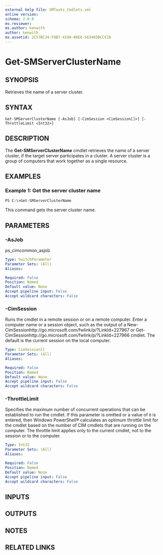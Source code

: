 ```yaml
---
external help file: SMTasks_Cmdlets.xml
online version: 
schema: 2.0.0
ms.reviewer:
ms.author: kenwith
author: kenwith
ms.assetid: 2C57BC34-F9B7-419A-80E6-563465BCCF2A
---
```


# Get-SMServerClusterName

## SYNOPSIS
Retrieves the name of a server cluster.

## SYNTAX

```
Get-SMServerClusterName [-AsJob] [-CimSession <CimSession[]>] [-ThrottleLimit <Int32>]
```

## DESCRIPTION
The **Get-SMServerClusterName** cmdlet retrieves the name of a server cluster, if the target server participates in a cluster.
A server cluster is a group of computers that work together as a single resource.

## EXAMPLES

### Example 1: Get the server cluster name
```
PS C:\>Get-SMServerClusterName
```

This command gets the server cluster name.

## PARAMETERS

### -AsJob
ps_cimcommon_asjob

```yaml
Type: SwitchParameter
Parameter Sets: (All)
Aliases: 

Required: False
Position: Named
Default value: None
Accept pipeline input: False
Accept wildcard characters: False
```

### -CimSession
Runs the cmdlet in a remote session or on a remote computer.
Enter a computer name or a session object, such as the output of a New-CimSessionhttp://go.microsoft.com/fwlink/p/?LinkId=227967 or Get-CimSessionhttp://go.microsoft.com/fwlink/p/?LinkId=227966 cmdlet.
The default is the current session on the local computer.

```yaml
Type: CimSession[]
Parameter Sets: (All)
Aliases: 

Required: False
Position: Named
Default value: None
Accept pipeline input: False
Accept wildcard characters: False
```

### -ThrottleLimit
Specifies the maximum number of concurrent operations that can be established to run the cmdlet.
If this parameter is omitted or a value of `0` is entered, then Windows PowerShell® calculates an optimum throttle limit for the cmdlet based on the number of CIM cmdlets that are running on the computer.
The throttle limit applies only to the current cmdlet, not to the session or to the computer.

```yaml
Type: Int32
Parameter Sets: (All)
Aliases: 

Required: False
Position: Named
Default value: None
Accept pipeline input: False
Accept wildcard characters: False
```

## INPUTS

## OUTPUTS

## NOTES

## RELATED LINKS

